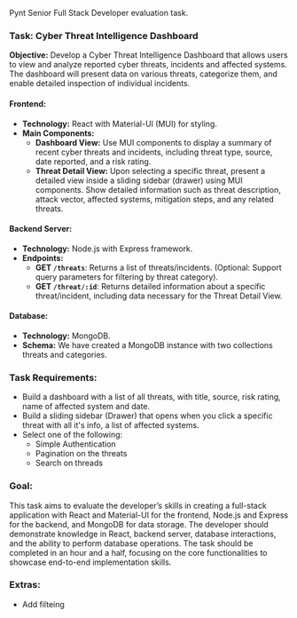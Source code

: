 Pynt Senior Full Stack Developer evaluation task.

### Task: Cyber Threat Intelligence Dashboard

**Objective:** Develop a Cyber Threat Intelligence Dashboard that allows users to view and analyze reported cyber threats, incidents and affected systems. The dashboard will present data on various threats, categorize them, and enable detailed inspection of individual incidents.

#### Frontend:

- **Technology:** React with Material-UI (MUI) for styling.
- **Main Components:**
    - **Dashboard View:** Use MUI components to display a summary of recent cyber threats and incidents, including threat type, source, date reported, and a risk rating.
    - **Threat Detail View:** Upon selecting a specific threat, present a detailed view inside a sliding sidebar (drawer) using MUI components. Show detailed information such as threat description, attack vector, affected systems, mitigation steps, and any related threats.

#### Backend Server:

- **Technology:** Node.js with Express framework.
- **Endpoints:**
    - **GET `/threats`**: Returns a list of threats/incidents. (Optional: Support query parameters for filtering by threat category).
    - **GET `/threat/:id`**: Returns detailed information about a specific threat/incident, including data necessary for the Threat Detail View.

#### Database:

- **Technology:** MongoDB.
- **Schema:** We have created a MongoDB instance with two collections threats and categories.

### Task Requirements:

- Build a dashboard with a list of all threats, with title, source, risk rating, name of affected system and date.
- Build a sliding sidebar (Drawer) that opens when you click a specific threat with all it's info, a list of affected systems.
- Select one of the following:
  * Simple Authentication
  * Pagination on the threats
  * Search on threads


### Goal:

This task aims to evaluate the developer’s skills in creating a full-stack application with React and Material-UI for the frontend, Node.js and Express for the backend, and MongoDB for data storage. The developer should demonstrate knowledge in React, backend server, database interactions, and the ability to perform database operations. The task should be completed in an hour and a half, focusing on the core functionalities to showcase end-to-end implementation skills.

### Extras:
- Add filteing